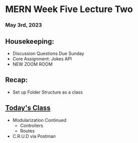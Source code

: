 # MERN Week Five Lecture Two
### May 3rd, 2023

## Housekeeping:
- Discussion Questions Due Sunday
- Core Assignment: Jokes API
- NEW ZOOM ROOM

## Recap:
- Set up Folder Structure as a class

## <u> Today's Class </u>
- Modularization Continued
    - Controllers
    - Routes
- C.R.U.D via Postman
